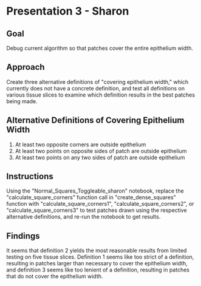 # Presentation 3 - Sharon

## Goal
Debug current algorithm so that patches cover the entire epithelium width.

## Approach
Create three alternative definitions of "covering epithelium width," which currently does not have a concrete definition, and test all definitions on various tissue slices to examine which definition results in the best patches being made.

## Alternative Definitions of Covering Epithelium Width
1. At least two opposite corners are outside epithelium
2. At least two points on opposite sides of patch are outside epithelium
3. At least two points on any two sides of patch are outside epithelium

## Instructions
Using the "Normal_Squares_Toggleable_sharon" notebook, replace the "calculate_square_corners" function call in "create_dense_squares" function with "calculate_square_corners1", "calculate_square_corners2", or "calculate_square_corners3" to test patches drawn using the respective alternative definitions, and re-run the notebook to get results.

## Findings
It seems that definition 2 yields the most reasonable results from limited testing on five tissue slices. Definition 1 seems like too strict of a definition, resulting in patches larger than necessary to cover the epithelium width, and definition 3 seems like too lenient of a definition, resulting in patches that do not cover the epithelium width. 
